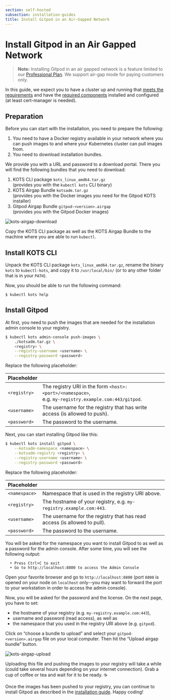 ```yaml
---
section: self-hosted
subsection: installation-guides
title: Install Gitpod in an Air-Gapped Network
---
```


<script context="module">
  export const prerender = true;
</script>

# Install Gitpod in an Air Gapped Network

> **Note:** Installing Gitpod in an air gapped network is a feature limited to our [Professional Plan](https://www.gitpod.io/self-hosted). We support air-gap mode for paying customers only.

In this guide, we expect you to have a cluster up and running that [meets the requirements](../cluster-requirements) and have the [required components](../required-components) installed and configured (at least cert-manager is needed).

## Preparation

Before you can start with the installation, you need to prepare the following:

1. You need to have a Docker registry available in your network where you can push images to and where your Kubernetes cluster can pull images from.
1. You need to download installation bundles.

We provide you with a URL and password to a download portal. There you will find the following bundles that you need to download:

1. KOTS CLI package `kots_linux_amd64.tar.gz` <br/> (provides you with the `kubectl kots` CLI binary)
2. KOTS Airgap Bundle `kotsadm.tar.gz` <br/> (provides you with the Docker images you need for the Gitpod KOTS installer)
3. Gitpod Airgap Bundle `gitpod-<version>.airgap` <br/> (provides you with the Gitpod Docker images)

![kots-airgap-download](/images/docs/self-hosted/kots-airgap-download.png)

Copy the KOTS CLI package as well as the KOTS Airgap Bundle to the machine where you are able to run `kubectl`.

## Install KOTS CLI

Unpack the KOTS CLI package `kots_linux_amd64.tar.gz`, rename the binary `kots` to `kubectl-kots`, and copy it to `/usr/local/bin/` (or to any other folder that is in your `PATH`).

Now, you should be able to run the following command:

```shell
$ kubectl kots help
```

## Install Gitpod

At first, you need to push the images that are needed for the installation admin console to your registry.

```bash
$ kubectl kots admin-console push-images \
    ./kotsadm.tar.gz \
    <registry> \
    --registry-username <username> \
    --registry-password <password>
```

Replace the following placeholder:

| Placeholder  |                                                                                                           |
| ------------ | --------------------------------------------------------------------------------------------------------- |
| `<registry>` | The registry URI in the form `<host>:<port>/<namespace>`,<br/> e.g. `my-registry.example.com:443/gitpod`. |
| `<username>` | The username for the registry that has write access (is allowed to push).                                 |
| `<password>` | The password to the username.                                                                             |

Next, you can start installing Gitpod like this:

```bash
$ kubectl kots install gitpod \
    --kotsadm-namespace <namespace> \
    --kotsadm-registry <registry> \
    --registry-username <username> \
    --registry-password <password>
```

Replace the following placeholder:

| Placeholder   |                                                                          |
| ------------- | ------------------------------------------------------------------------ |
| `<namespace>` | Namespace that is used in the registry URI above.                        |
| `<registry>`  | The hostname of your registry, e.g. `my-registry.example.com:443`.       |
| `<username>`  | The username for the registry that has read access (is allowed to pull). |
| `<password>`  | The password to the username.                                            |

You will be asked for the namespace you want to install Gitpod to as well as a password for the admin console. After some time, you will see the following output:

```
  • Press Ctrl+C to exit
  • Go to http://localhost:8800 to access the Admin Console
```

Open your favorite browser and go to `http://localhost:8800` (port `8800` is opened on your node on `localhost` only--you may want to forward the port to your workstation in order to access the admin console).

Now, you will be asked for the password and the license. On the next page, you have to set:

- the hostname of your registry (e.g. `my-registry.example.com:443`),
- username and password (read access), as well as
- the namespace that you used in the registry URI above (e.g. `gitpod`).

Click on “choose a bundle to upload” and select your `gitpod-<version>.airgap` file on your local computer. Then hit the “Upload airgap bundle” button.

![kots-airgap-upload](/images/docs/self-hosted/kots-airgap-upload.png)

Uploading this file and pushing the images to your registry will take a while (could take several hours depending on your internet connection). Grab a cup of coffee or tea and wait for it to be ready. ☕

Once the images has been pushed to your registry, you can continue to install Gitpod as described in the [installation guide](../installing-gitpod). Happy coding!
